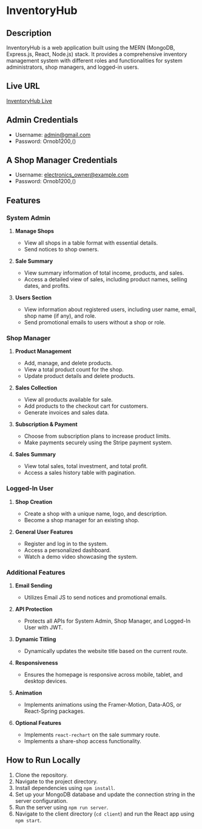 # InventoryHub

## Description

InventoryHub is a web application built using the MERN (MongoDB, Express.js, React, Node.js) stack. It provides a comprehensive inventory management system with different roles and functionalities for system administrators, shop managers, and logged-in users.

## Live URL

[InventoryHub Live](https://inventorymanage-48123.web.app/)

## Admin Credentials

- Username: admin@gmail.com
- Password: Ornob1200,()

## A Shop Manager Credentials

- Username: electronics_owner@example.com
- Password: Ornob1200,()


## Features

### System Admin

1. **Manage Shops**

   - View all shops in a table format with essential details.
   - Send notices to shop owners.

2. **Sale Summary**

   - View summary information of total income, products, and sales.
   - Access a detailed view of sales, including product names, selling dates, and profits.

3. **Users Section**
   - View information about registered users, including user name, email, shop name (if any), and role.
   - Send promotional emails to users without a shop or role.

### Shop Manager

1. **Product Management**

   - Add, manage, and delete products.
   - View a total product count for the shop.
   - Update product details and delete products.

2. **Sales Collection**

   - View all products available for sale.
   - Add products to the checkout cart for customers.
   - Generate invoices and sales data.

3. **Subscription & Payment**

   - Choose from subscription plans to increase product limits.
   - Make payments securely using the Stripe payment system.

4. **Sales Summary**
   - View total sales, total investment, and total profit.
   - Access a sales history table with pagination.

### Logged-In User

1. **Shop Creation**

   - Create a shop with a unique name, logo, and description.
   - Become a shop manager for an existing shop.

2. **General User Features**
   - Register and log in to the system.
   - Access a personalized dashboard.
   - Watch a demo video showcasing the system.

### Additional Features

1. **Email Sending**

   - Utilizes Email JS to send notices and promotional emails.

2. **API Protection**

   - Protects all APIs for System Admin, Shop Manager, and Logged-In User with JWT.

3. **Dynamic Titling**

   - Dynamically updates the website title based on the current route.

4. **Responsiveness**

   - Ensures the homepage is responsive across mobile, tablet, and desktop devices.

5. **Animation**

   - Implements animations using the Framer-Motion, Data-AOS, or React-Spring packages.

6. **Optional Features**
   - Implements `react-rechart` on the sale summary route.
   - Implements a share-shop access functionality.

## How to Run Locally

1. Clone the repository.
2. Navigate to the project directory.
3. Install dependencies using `npm install`.
4. Set up your MongoDB database and update the connection string in the server configuration.
5. Run the server using `npm run server`.
6. Navigate to the client directory (`cd client`) and run the React app using `npm start`.
